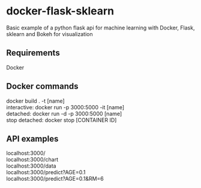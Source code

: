 # docker-flask-sklearn
Basic example of a python flask api for machine learning with Docker, Flask, sklearn and Bokeh for visualization

## Requirements  
Docker

## Docker commands
docker build . -t [name]  
interactive: 	docker run -p 3000:5000 -it [name]  
detached: 		docker run -d -p 3000:5000 [name]  
stop detached:	docker stop [CONTAINER ID]  

## API examples
localhost:3000/  
localhost:3000/chart  
localhost:3000/data  
localhost:3000/predict?AGE=0.1  
localhost:3000/predict?AGE=0.1&RM=6  
